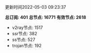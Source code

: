 更新时间2022-05-03 09:23:37

**总订阅: 401**
**总节点: 16771**
**有效节点: 2618**
- v2ray节点: 1517
- ssr节点: 382
- ss节点: 527
- trojan节点: 192
